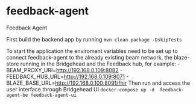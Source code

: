 # feedback-agent
 Feedback Agent

 First build the backend app by running
`mvn clean package -DskipTests`

 To start the application the enviroment variables need to be set up to connect feedback-agent to the already existing beam network, the blaze-store running in the Bridgehead and the Feedback hub, for example:
      - BEAM_PROXY_URI=http://192.168.0.109:8082
      - FEEDBACK_HUB_URL=http://192.168.0.109:8071
      - BLAZE_BASE_URL=http://192.168.0.100:8091/fhir
 Then run and access the user interface through Bridgehead UI
`docker-compose up -d  feedback-agent-be feedback-agent-ui`
